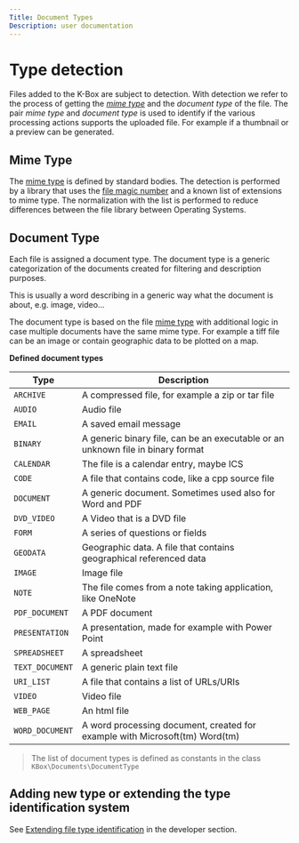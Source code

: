 ```yaml
---
Title: Document Types
Description: user documentation
---
```


# Type detection

Files added to the K-Box are subject to detection. With detection we refer 
to the process of getting the [_mime type_](https://www.iana.org/assignments/media-types/media-types.xhtml) 
and the _document type_ of the file. The pair _mime type_ and _document type_ is used to identify if 
the various processing actions supports the uploaded file. For example if a thumbnail or a preview can 
be generated.

## Mime Type

The [mime type](https://tools.ietf.org/html/rfc2046) is defined by standard bodies. The detection is 
performed by a library that uses the [file magic number](https://en.wikipedia.org/wiki/File_format#Magic_number) 
and a known list of extensions to mime type. The normalization with the list is performed to reduce differences 
between the file library between Operating Systems.

## Document Type

Each file is assigned a document type. The document type is a generic categorization of the documents created 
for filtering and description purposes.

This is usually a word describing in a generic way what the document is about, e.g. image, video...

The document type is based on the file [mime type](https://tools.ietf.org/html/rfc2046) with additional logic 
in case multiple documents have the same mime type. For example a tiff file can be an image or contain 
geographic data to be plotted on a map.

**Defined document types**

| Type            | Description                                                                     |
|-----------------|---------------------------------------------------------------------------------|
| `ARCHIVE`       | A compressed file, for example a zip or tar file                                |
| `AUDIO`         | Audio file                                                                      |
| `EMAIL`         | A saved email message                                                           |
| `BINARY`        | A generic binary file, can be an executable or an unknown file in binary format |
| `CALENDAR`      | The file is a calendar entry, maybe ICS                                         |
| `CODE`          | A file that contains code, like a cpp source file                               |
| `DOCUMENT`      | A generic document. Sometimes used also for Word and PDF                        |
| `DVD_VIDEO`     | A Video that is a DVD file                                                      |
| `FORM`          | A series of questions or fields                                                 |
| `GEODATA`       | Geographic data. A file that contains geographical referenced data              |
| `IMAGE`         | Image file                                                                      |
| `NOTE`          | The file comes from a note taking application, like OneNote                     |
| `PDF_DOCUMENT`  | A PDF document                                                                  |
| `PRESENTATION`  | A presentation, made for example with Power Point                               |
| `SPREADSHEET`   | A spreadsheet                                                                   |
| `TEXT_DOCUMENT` | A generic plain text file                                                       |
| `URI_LIST`      | A file that contains a list of URLs/URIs                                        |
| `VIDEO`         | Video file                                                                      |
| `WEB_PAGE`      | An html file                                                                    |
| `WORD_DOCUMENT` | A word processing document, created for example with Microsoft(tm) Word(tm)     |

> The list of document types is defined as constants in the class `KBox\Documents\DocumentType`

## Adding new type or extending the type identification system

See [Extending file type identification](../developer/extending-file-type-detection.md) in the developer section.
